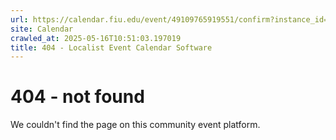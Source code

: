 ```yaml
---
url: https://calendar.fiu.edu/event/49109765919551/confirm?instance_id=49109765952340&return=https%3A%2F%2Fcalendar.fiu.edu%2Fcalendar%3Fevent_types%255B%255D%3D121723
site: Calendar
crawled_at: 2025-05-16T10:51:03.197019
title: 404 - Localist Event Calendar Software
---
```


# 404 - not found
We couldn't find the page on this community event platform.
